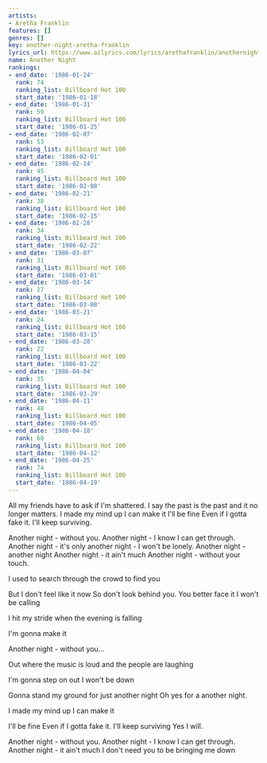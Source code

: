 ```yaml
---
artists:
- Aretha Franklin
features: []
genres: []
key: another-night-aretha-franklin
lyrics_url: https://www.azlyrics.com/lyrics/arethafranklin/anothernight.html
name: Another Night
rankings:
- end_date: '1986-01-24'
  rank: 74
  ranking_list: Billboard Hot 100
  start_date: '1986-01-18'
- end_date: '1986-01-31'
  rank: 59
  ranking_list: Billboard Hot 100
  start_date: '1986-01-25'
- end_date: '1986-02-07'
  rank: 53
  ranking_list: Billboard Hot 100
  start_date: '1986-02-01'
- end_date: '1986-02-14'
  rank: 45
  ranking_list: Billboard Hot 100
  start_date: '1986-02-08'
- end_date: '1986-02-21'
  rank: 38
  ranking_list: Billboard Hot 100
  start_date: '1986-02-15'
- end_date: '1986-02-28'
  rank: 34
  ranking_list: Billboard Hot 100
  start_date: '1986-02-22'
- end_date: '1986-03-07'
  rank: 31
  ranking_list: Billboard Hot 100
  start_date: '1986-03-01'
- end_date: '1986-03-14'
  rank: 27
  ranking_list: Billboard Hot 100
  start_date: '1986-03-08'
- end_date: '1986-03-21'
  rank: 24
  ranking_list: Billboard Hot 100
  start_date: '1986-03-15'
- end_date: '1986-03-28'
  rank: 22
  ranking_list: Billboard Hot 100
  start_date: '1986-03-22'
- end_date: '1986-04-04'
  rank: 35
  ranking_list: Billboard Hot 100
  start_date: '1986-03-29'
- end_date: '1986-04-11'
  rank: 48
  ranking_list: Billboard Hot 100
  start_date: '1986-04-05'
- end_date: '1986-04-18'
  rank: 60
  ranking_list: Billboard Hot 100
  start_date: '1986-04-12'
- end_date: '1986-04-25'
  rank: 74
  ranking_list: Billboard Hot 100
  start_date: '1986-04-19'
---
```


All my friends have to ask if I'm shattered.
I say the past is the past and it no longer matters.
I made my mind up
I can make it
I'll be fine
Even if I gotta fake it.
I'll keep surviving.

Another night - without you.
Another night - I know I can get through.
Another night - it's only
another night - I won't be lonely.
Another night - another night
Another night - it ain't much
Another night - without your touch.

I used to search through the crowd to find you

But I don't feel like it now
So don't look behind you.
You better face it
I won't be calling

I hit my stride when the evening is falling

I'm gonna make it

Another night - without you...

Out where the music is loud and the people are laughing

I'm gonna step on out
I won't be down

Gonna stand my ground for just another night
Oh yes for a another night.

I made my mind up
I can make it

I'll be fine
Even if I gotta fake it.
I'll keep surviving
Yes
I will.

Another night - without you.
Another night - I know I can get through.
Another night - it ain't much
I don't need you to be bringing me down



